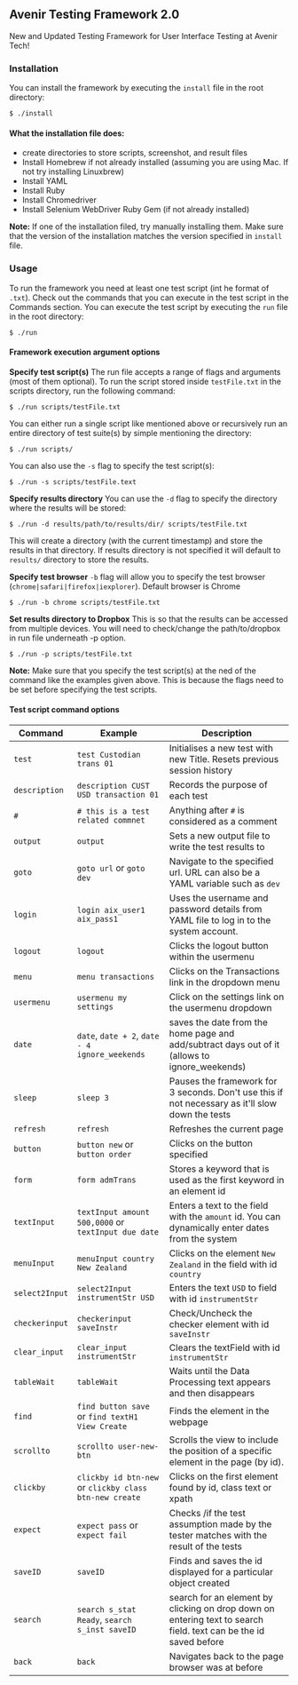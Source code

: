 ## Avenir Testing Framework 2.0
New and Updated Testing Framework for User Interface Testing at Avenir Tech!

### Installation
You can install the framework by executing the `install` file in the root directory:
```
$ ./install
```

#### **What the installation file does:**
- create directories to store scripts, screenshot, and result files
- Install Homebrew if not already installed (assuming you are using Mac. If not try installing Linuxbrew)
- Install YAML
- Install Ruby
- Install Chromedriver
- Install Selenium WebDriver Ruby Gem (if not already installed)

**Note:** If one of the installation filed, try manually installing them. Make sure that the version of the installation matches the version specified in `install` file.

### Usage
To run the framework you need at least one test script (int he format of `.txt`). Check out the commands that you can execute in the test script in the Commands section.
You can execute the test script by executing the `run` file in the root directory:
```
$ ./run
```

#### Framework execution argument options
**Specify test script(s)**
The run file accepts a range of flags and arguments (most of them optional). To run the script stored inside `testFile.txt` in the scripts directory, run the following command:
```
$ ./run scripts/testFile.txt
```

You can either run a single script like mentioned above or recursively run an entire directory of test suite(s) by simple mentioning the directory:
```
$ ./run scripts/
```

You can also use the `-s` flag to specify the test script(s):
```
$ ./run -s scripts/testFile.text
```

**Specify results directory**
You can use the `-d` flag to specify the directory where the results will be stored:
```
$ ./run -d results/path/to/results/dir/ scripts/testFile.txt
```
This will create a directory (with the current timestamp) and store the results in that directory. If results directory is not specified it will default to `results/` directory to store the results.

**Specify test browser**
`-b` flag will allow you to specify the test browser (`chrome|safari|firefox|iexplorer`). Default browser is Chrome
```
$ ./run -b chrome scripts/testFile.txt
```

**Set results directory to Dropbox**
This is so that the results can be accessed from multiple devices. You will need to check/change the path/to/dropbox in run file underneath -p option. 
```
$ ./run -p scripts/testFile.txt
```

**Note:** Make sure that you specify the test script(s) at the ned of the command like the examples given above. This is because the flags need to be set before specifying the test scripts.

#### Test script command options
| Command | Example | Description |
|---------|---------|-------------|
| `test` | `test Custodian trans 01` | Initialises a new test with new Title. Resets previous session history |
| `description` | `description CUST USD transaction 01` | Records the purpose of each test |
| `#` | `# this is a test related commnet` | Anything after `#` is considered as a comment |
| `output` | `output` | Sets a new output file to write the test results to |
| `goto` | `goto url` or `goto dev` | Navigate to the specified url. URL can also be a YAML variable such as `dev`|
| `login` | `login aix_user1 aix_pass1` | Uses the username and password details from YAML file to log in to the system account. |
| `logout` | `logout` | Clicks the logout button within the usermenu |
| `menu` | `menu transactions` | Clicks on the Transactions link in the dropdown menu |
| `usermenu` | `usermenu my settings` | Click on the settings link on the usermenu dropdown |
| `date` | `date`, `date + 2`, `date - 4 ignore_weekends`  | saves the date from the home page and add/subtract days out of it (allows to ignore_weekends) |
| `sleep` | `sleep 3` | Pauses the framework for 3 seconds. Don't use this if not necessary as it'll slow down the tests |
| `refresh` | `refresh` | Refreshes the current page |
| `button` | `button new` or `button order` | Clicks on the button specified |
| `form` | `form admTrans` | Stores a keyword that is used as the first keyword in an element id |
| `textInput` | `textInput amount 500,0000` or `textInput due date` | Enters a text to the field with the `amount` id. You can dynamically enter dates from the system |
| `menuInput` | `menuInput country New Zealand` | Clicks on the element `New Zealand` in the field with id `country`  |
| `select2Input` | `select2Input instrumentStr USD` | Enters the text `USD` to field with id `instrumentStr` |
| `checkerinput` | `checkerinput saveInstr` | Check/Uncheck the checker element with id `saveInstr` |
| `clear_input` | `clear_input instrumentStr` | Clears the textField with id `instrumentStr` |
| `tableWait` | `tableWait` | Waits until the Data Processing text appears and then disappears  |
| `find` | `find button save` or `find textH1 View Create` | Finds the element in the webpage |
| `scrollto` | `scrollto user-new-btn` | Scrolls the view to include the position of a specific element in the page (by id). |
| `clickby` | `clickby id btn-new` or `clickby class btn-new create` | Clicks on the first element found by id, class text or xpath |
| `expect` | `expect pass` or `expect fail` | Checks /if the test assumption made by the tester matches with the result of the tests |
| `saveID` | `saveID` | Finds and saves the id displayed for a particular object created |
| `search` | `search s_stat Ready`, `search s_inst saveID` | search for an element by clicking on drop down on entering text to search field. text can be the id saved before |
| `back` | `back` | Navigates back to the page browser was at before |